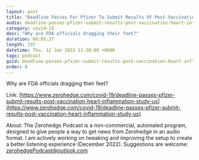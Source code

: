 ```yaml
---
layout: post
title: "Deadline Passes For Pfizer To Submit Results Of Post-Vaccination Heart Inflammation Study To US Regulators"
audio: deadline-passes-pfizer-submit-results-post-vaccination-heart-inflammation-study-us-0
category: covid-19
desc: "Why are FDA officials dragging their feet?"
duration: 00:05:37
length: 337
datetime: Thu, 12 Jan 2023 11:30:00 +0000
tags: podcast
guid: deadline-passes-pfizer-submit-results-post-vaccination-heart-inflammation-study-us-0
order: 0
---
```

Why are FDA officials dragging their feet?

Link: [https://www.zerohedge.com/covid-19/deadline-passes-pfizer-submit-results-post-vaccination-heart-inflammation-study-us](https://www.zerohedge.com/covid-19/deadline-passes-pfizer-submit-results-post-vaccination-heart-inflammation-study-us)

About: The Zerohedge Podcast is a non-commercial, automated program, designed to give people a way to get news from Zerohedge in an audio format.  I am actively working on tweaking and improving the setup to create a better listening experience (December 2022).  Suggestions are welcome: [zerohedgePodcast@outlook.com](mailto:zerohedgePodcast@outlook.com)